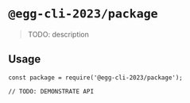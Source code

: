 # `@egg-cli-2023/package`

> TODO: description

## Usage

```
const package = require('@egg-cli-2023/package');

// TODO: DEMONSTRATE API
```

